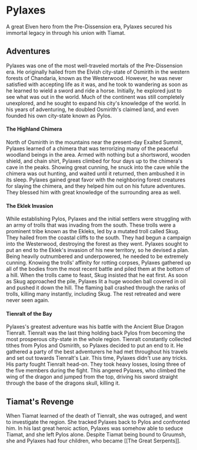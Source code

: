 # Pylaxes
A great Elven hero from the Pre-Dissension era, Pylaxes secured his immortal legacy in through his union with Tiamat. 
## Adventures
Pylaxes was one of the most well-traveled mortals of the Pre-Dissension era. He originally hailed from the Elvish city-state of Osmirith in the western forests of Chandaria, known as the Westerwood. However, he was never satisfied with accepting life as it was, and he took to wandering as soon as he learned to wield a sword and ride a horse.
Initially, he explored just to see what was out in the world. Much of the continent was still completely unexplored, and he sought to expand his city's knowledge of the world. In his years of adventuring, he doubled Osmirith's claimed land, and even founded his own city-state known as Pylos.

#### The Highland Chimera
North of Osmirith in the mountains near the present-day Exalted Summit, Pylaxes learned of a chimera that was terrorizing many of the peaceful woodland beings in the area. Armed with nothing but a shortsword, wooden shield, and chain shirt, Pylaxes climbed for four days up to the chimera's cave in the peaks. Showing great cunning, he snuck into the cave while the chimera was out hunting, and waited until it returned, then ambushed it in its sleep.
Pylaxes gained great favor with the neighboring forest creatures for slaying the chimera, and they helped him out on his future adventures. They blessed him with great knowledge of the surrounding area as well.

#### The Eklek Invasion
While establishing Pylos, Pylaxes and the initial settlers were struggling with an army of trolls that was invading from the south. These trolls were a prominent tribe known as the Ekleks, led by a mutated troll called Skug. They hailed from the coastal cliffs to the south. They had begun a campaign into the Westerwood, destroying the forest as they went.
Pylaxes sought to put an end to the Eklek's invasion of his new territory, so he devised a plan. Being heavily outnumbered and underpowered, he needed to be extremely cunning. Knowing the trolls' affinity for rotting corpses, Pylaxes gathered up all of the bodies from the most recent battle and piled them at the bottom of a hill. When the trolls came to feast, Skug insisted that he eat first. As soon as Skug approached the pile, Pylaxes lit a huge wooden ball covered in oil and pushed it down the hill. The flaming ball crashed through the ranks of trolls, killing many instantly, including Skug. The rest retreated and were never seen again.

#### Tienralt of the Bay
Pylaxes's greatest adventure was his battle with the Ancient Blue Dragon Tienralt. Tienralt was the last thing holding back Pylos from becoming the most prosperous city-state in the whole region. Tienralt constantly collected tithes from Pylos and Osmirith, so Pylaxes decided to put an end to it.
He gathered a party of the best adventurers he had met throughout his travels and set out towards Tienralt's Lair.
This time, Pylaxes didn't use any tricks. His party fought Tienralt head-on. They took heavy losses, losing three of the five members during the fight. This angered Pylaxes, who climbed the wing of the dragon and jumped from the top, driving his sword straight through the base of the dragons skull, killing it.

## Tiamat's Revenge
When Tiamat learned of the death of Tienralt, she was outraged, and went to investigate the region. She tracked Pylaxes back to Pylos and confronted him. In his last great heroic action, Pylaxes was somehow able to seduce Tiamat, and she left Pylos alone.
Despite Tiamat being bound to Gruumsh, she and Pylaxes had four children, who became [[The Great Serpents]].
